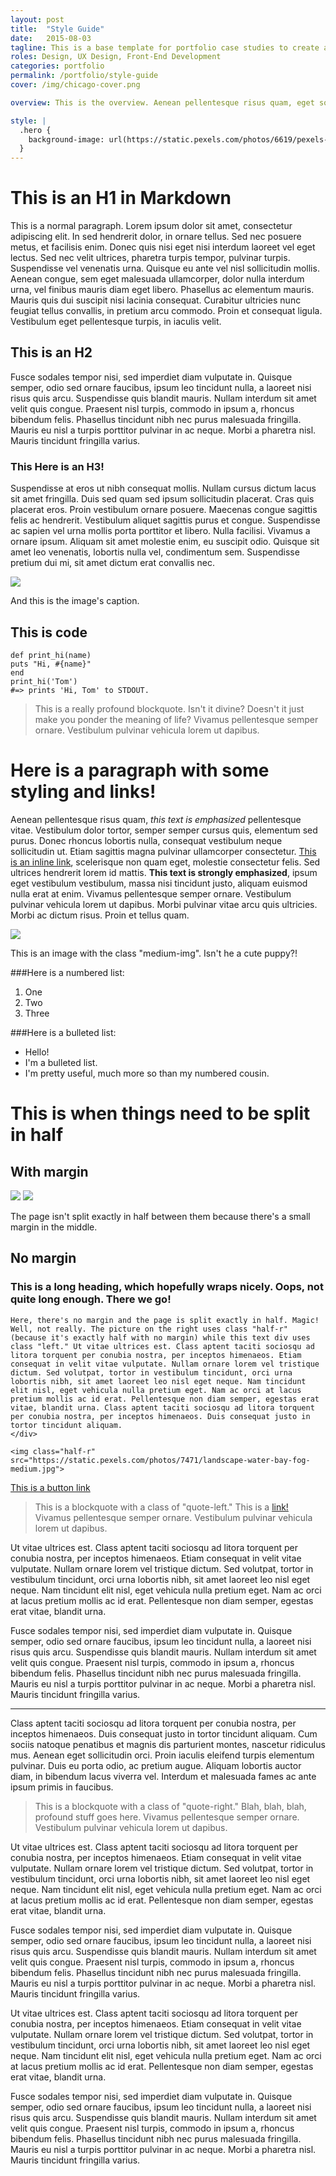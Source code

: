 ```yaml
---
layout: post
title:  "Style Guide"
date:   2015-08-03
tagline: This is a base template for portfolio case studies to create a uniform look
roles: Design, UX Design, Front-End Development
categories: portfolio
permalink: /portfolio/style-guide
cover: /img/chicago-cover.png

overview: This is the overview. Aenean pellentesque risus quam, eget sollicitudin libero pellentesque vitae. Vestibulum dolor tortor, semper semper cursus quis, elementum sed purus. Donec rhoncus lobortis nulla, consequat vestibulum neque sollicitudin ut. Etiam sagittis magna pulvinar ullamcorper consectetur. Cras quam lectus, scelerisque non quam eget, molestie consectetur felis. Sed ultrices hendrerit lorem id mattis. Cras tincidunt, ipsum eget vestibulum vestibulum, massa nisi tincidunt justo, aliquam euismod nulla erat at enim. Vivamus pellentesque semper ornare. Vestibulum pulvinar vehicula lorem ut dapibus. Morbi pulvinar vitae arcu quis ultricies. Morbi ac dictum risus. Proin et tellus quam.

style: |
  .hero {
    background-image: url(https://static.pexels.com/photos/6619/pexels-photo-large.jpeg)
  }
---
```


This is an H1 in Markdown
=========================

This is a normal paragraph. Lorem ipsum dolor sit amet, consectetur adipiscing elit. In sed hendrerit dolor, in ornare tellus. Sed nec posuere metus, et facilisis enim. Donec quis nisi eget nisi interdum laoreet vel eget lectus. Sed nec velit ultrices, pharetra turpis tempor, pulvinar turpis. Suspendisse vel venenatis urna. Quisque eu ante vel nisl sollicitudin mollis. Aenean congue, sem eget malesuada ullamcorper, dolor nulla interdum urna, vel finibus mauris diam eget libero. Phasellus ac elementum mauris. Mauris quis dui suscipit nisi lacinia consequat. Curabitur ultricies nunc feugiat tellus convallis, in pretium arcu commodo. Proin et consequat ligula. Vestibulum eget pellentesque turpis, in iaculis velit.

This is an H2
-------------

Fusce sodales tempor nisi, sed imperdiet diam vulputate in. Quisque semper, odio sed ornare faucibus, ipsum leo tincidunt nulla, a laoreet nisi risus quis arcu. Suspendisse quis blandit mauris. Nullam interdum sit amet velit quis congue. Praesent nisl turpis, commodo in ipsum a, rhoncus bibendum felis. Phasellus tincidunt nibh nec purus malesuada fringilla. Mauris eu nisl a turpis porttitor pulvinar in ac neque. Morbi a pharetra nisl. Mauris tincidunt fringilla varius.

### This Here is an H3!

Suspendisse at eros ut nibh consequat mollis. Nullam cursus dictum lacus sit amet fringilla. Duis sed quam sed ipsum sollicitudin placerat. Cras quis placerat eros. Proin vestibulum ornare posuere. Maecenas congue sagittis felis ac hendrerit. Vestibulum aliquet sagittis purus et congue. Suspendisse ac sapien vel urna mollis porta porttitor et libero. Nulla facilisi. Vivamus a ornare ipsum. Aliquam sit amet molestie enim, eu suscipit odio. Quisque sit amet leo venenatis, lobortis nulla vel, condimentum sem. Suspendisse pretium dui mi, sit amet dictum erat convallis nec.


<img class="large-img" src="https://static.pexels.com/photos/7443/pexels-photo-large.jpg">

<p class="caption">And this is the image's caption.</p>

<h2>This is code</h2>


	def print_hi(name)
    puts "Hi, #{name}"
    end
    print_hi('Tom')
    #=> prints 'Hi, Tom' to STDOUT.

<blockquote class="quote-center">This is a really profound blockquote. Isn't it divine? Doesn't it just make you ponder the meaning of life? Vivamus pellentesque semper ornare. Vestibulum pulvinar vehicula lorem ut dapibus.</blockquote>


Here is a paragraph with some styling and links!
================================================

Aenean pellentesque risus quam, *this text is emphasized* pellentesque vitae. Vestibulum dolor tortor, semper semper cursus quis, elementum sed purus. Donec rhoncus lobortis nulla, consequat vestibulum neque sollicitudin ut. Etiam sagittis magna pulvinar ullamcorper consectetur. [This is an inline link](http://menindrag.org), scelerisque non quam eget, molestie consectetur felis. Sed ultrices hendrerit lorem id mattis. **This text is strongly emphasized**, ipsum eget vestibulum vestibulum, massa nisi tincidunt justo, aliquam euismod nulla erat at enim. Vivamus pellentesque semper ornare. Vestibulum pulvinar vehicula lorem ut dapibus. Morbi pulvinar vitae arcu quis ultricies. Morbi ac dictum risus. Proin et tellus quam.

<img class="medium-img" src="https://static.pexels.com/photos/7289/animal-dog-pet-sad-large.jpg">

<p class="caption">This is an image with the class "medium-img". Isn't he a cute puppy?!</p>

###Here is a numbered list:

1. One
2. Two
3. Three

###Here is a bulleted list:

* Hello!
* I'm a bulleted list.
* I'm pretty useful, much more so than my numbered cousin.

This is when things need to be split in half
============================================

With margin
-----------

<img class="left" src="https://static.pexels.com/photos/6025/food-holiday-vacation-summer-medium.jpg">

<img class="right" src="https://static.pexels.com/photos/6374/flowers-desk-office-vintage-medium.jpg">

The page isn't split exactly in half between them because there's a small margin in the middle.

No margin
---------

<div class="row">
	<div class="left">
	<h3>This is a long heading, which hopefully wraps nicely. Oops, not quite long enough. There we go!</h3>

	Here, there's no margin and the page is split exactly in half. Magic! Well, not really. The picture on the right uses class "half-r" (because it's exactly half with no margin) while this text div uses class "left." Ut vitae ultrices est. Class aptent taciti sociosqu ad litora torquent per conubia nostra, per inceptos himenaeos. Etiam consequat in velit vitae vulputate. Nullam ornare lorem vel tristique dictum. Sed volutpat, tortor in vestibulum tincidunt, orci urna lobortis nibh, sit amet laoreet leo nisl eget neque. Nam tincidunt elit nisl, eget vehicula nulla pretium eget. Nam ac orci at lacus pretium mollis ac id erat. Pellentesque non diam semper, egestas erat vitae, blandit urna. Class aptent taciti sociosqu ad litora torquent per conubia nostra, per inceptos himenaeos. Duis consequat justo in tortor tincidunt aliquam.
	</div>

	<img class="half-r" src="https://static.pexels.com/photos/7471/landscape-water-bay-fog-medium.jpg">
</div>


<a class="button" href="#">This is a button link</a>

<blockquote class="quote-left">This is a blockquote with a class of "quote-left." This is a <a href="#">link!</a> Vivamus pellentesque semper ornare. Vestibulum pulvinar vehicula lorem ut dapibus.</blockquote>


Ut vitae ultrices est. Class aptent taciti sociosqu ad litora torquent per conubia nostra, per inceptos himenaeos. Etiam consequat in velit vitae vulputate. Nullam ornare lorem vel tristique dictum. Sed volutpat, tortor in vestibulum tincidunt, orci urna lobortis nibh, sit amet laoreet leo nisl eget neque. Nam tincidunt elit nisl, eget vehicula nulla pretium eget. Nam ac orci at lacus pretium mollis ac id erat. Pellentesque non diam semper, egestas erat vitae, blandit urna. 

Fusce sodales tempor nisi, sed imperdiet diam vulputate in. Quisque semper, odio sed ornare faucibus, ipsum leo tincidunt nulla, a laoreet nisi risus quis arcu. Suspendisse quis blandit mauris. Nullam interdum sit amet velit quis congue. Praesent nisl turpis, commodo in ipsum a, rhoncus bibendum felis. Phasellus tincidunt nibh nec purus malesuada fringilla. Mauris eu nisl a turpis porttitor pulvinar in ac neque. Morbi a pharetra nisl. Mauris tincidunt fringilla varius.

<hr>

Class aptent taciti sociosqu ad litora torquent per conubia nostra, per inceptos himenaeos. Duis consequat justo in tortor tincidunt aliquam. Cum sociis natoque penatibus et magnis dis parturient montes, nascetur ridiculus mus. Aenean eget sollicitudin orci. Proin iaculis eleifend turpis elementum pulvinar. Duis eu porta odio, ac pretium augue. Aliquam lobortis auctor diam, in bibendum lacus viverra vel. Interdum et malesuada fames ac ante ipsum primis in faucibus.

<blockquote class="quote-right">This is a blockquote with a class of "quote-right." Blah, blah, blah, profound stuff goes here. Vivamus pellentesque semper ornare. Vestibulum pulvinar vehicula lorem ut dapibus.</blockquote>

Ut vitae ultrices est. Class aptent taciti sociosqu ad litora torquent per conubia nostra, per inceptos himenaeos. Etiam consequat in velit vitae vulputate. Nullam ornare lorem vel tristique dictum. Sed volutpat, tortor in vestibulum tincidunt, orci urna lobortis nibh, sit amet laoreet leo nisl eget neque. Nam tincidunt elit nisl, eget vehicula nulla pretium eget. Nam ac orci at lacus pretium mollis ac id erat. Pellentesque non diam semper, egestas erat vitae, blandit urna. 

Fusce sodales tempor nisi, sed imperdiet diam vulputate in. Quisque semper, odio sed ornare faucibus, ipsum leo tincidunt nulla, a laoreet nisi risus quis arcu. Suspendisse quis blandit mauris. Nullam interdum sit amet velit quis congue. Praesent nisl turpis, commodo in ipsum a, rhoncus bibendum felis. Phasellus tincidunt nibh nec purus malesuada fringilla. Mauris eu nisl a turpis porttitor pulvinar in ac neque. Morbi a pharetra nisl. Mauris tincidunt fringilla varius.

Ut vitae ultrices est. Class aptent taciti sociosqu ad litora torquent per conubia nostra, per inceptos himenaeos. Etiam consequat in velit vitae vulputate. Nullam ornare lorem vel tristique dictum. Sed volutpat, tortor in vestibulum tincidunt, orci urna lobortis nibh, sit amet laoreet leo nisl eget neque. Nam tincidunt elit nisl, eget vehicula nulla pretium eget. Nam ac orci at lacus pretium mollis ac id erat. Pellentesque non diam semper, egestas erat vitae, blandit urna. 

Fusce sodales tempor nisi, sed imperdiet diam vulputate in. Quisque semper, odio sed ornare faucibus, ipsum leo tincidunt nulla, a laoreet nisi risus quis arcu. Suspendisse quis blandit mauris. Nullam interdum sit amet velit quis congue. Praesent nisl turpis, commodo in ipsum a, rhoncus bibendum felis. Phasellus tincidunt nibh nec purus malesuada fringilla. Mauris eu nisl a turpis porttitor pulvinar in ac neque. Morbi a pharetra nisl. Mauris tincidunt fringilla varius.